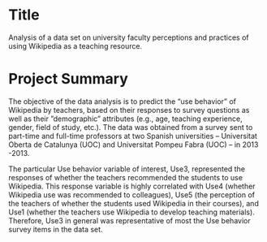 # Title
Analysis of a data set on university faculty perceptions and practices of using Wikipedia as a teaching resource. 

# Project Summary
The objective of the data analysis is to predict the “use behavior” of Wikipedia by teachers, based on their responses to survey questions as well as their ”demographic” attributes (e.g., age, teaching experience, gender, field of study, etc.). The data was obtained from a survey sent to part-time and full-time professors at two Spanish universities –   Universitat Oberta de Catalunya (UOC) and Universitat Pompeu Fabra (UOC) –  in 2013 -2013. 

The particular Use behavior variable of interest, Use3, represented the responses of whether the teachers recommended the students to use Wikipedia. This response variable is highly correlated with Use4 (whether Wikipedia use was recommended to colleagues), Use5 (the perception of the teachers of whether the students used Wikipedia in their courses), and Use1 (whether the teachers use Wikipedia to develop teaching materials). Therefore, Use3 in general was representative of most the Use behavior survey items in the data set. 
